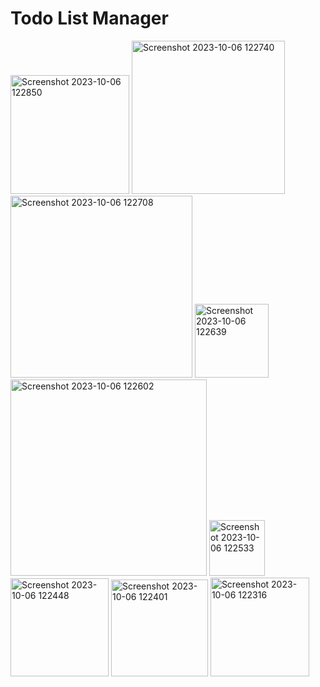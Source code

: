 # Todo List Manager
<img width="190" alt="Screenshot 2023-10-06 122850" src="https://github.com/mmogers/python_study_45/assets/86738043/77516e6e-4c09-46ad-9d30-4704f6e79207">
<img width="245" alt="Screenshot 2023-10-06 122740" src="https://github.com/mmogers/python_study_45/assets/86738043/332a23c1-1602-485b-9c02-978e9f85140b">
<img width="291" alt="Screenshot 2023-10-06 122708" src="https://github.com/mmogers/python_study_45/assets/86738043/c787eeea-09cd-4fa1-8e1c-be18267e800d">
<img width="118" alt="Screenshot 2023-10-06 122639" src="https://github.com/mmogers/python_study_45/assets/86738043/c4640944-1d7c-4365-8738-a937e91fbb1a">
<img width="314" alt="Screenshot 2023-10-06 122602" src="https://github.com/mmogers/python_study_45/assets/86738043/1dcb273a-31f1-46c7-b319-c9a7a6a253bc">
<img width="89" alt="Screenshot 2023-10-06 122533" src="https://github.com/mmogers/python_study_45/assets/86738043/ced209a2-8005-4c43-a17e-0540df2e6825">
<img width="157" alt="Screenshot 2023-10-06 122448" src="https://github.com/mmogers/python_study_45/assets/86738043/fedeb13b-d281-4e70-a953-644b78f71d60">
<img width="155" alt="Screenshot 2023-10-06 122401" src="https://github.com/mmogers/python_study_45/assets/86738043/f01dc3eb-424a-4e01-aad6-3aecf69a7f46">
<img width="158" alt="Screenshot 2023-10-06 122316" src="https://github.com/mmogers/python_study_45/assets/86738043/4f0b4cf8-6780-4b1e-a201-7e3f28d589f9">
